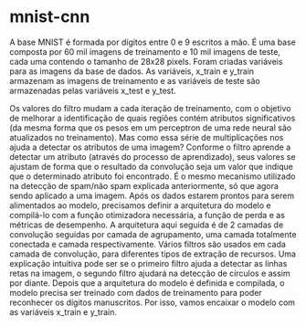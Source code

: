 # mnist-cnn


   A base MNIST é formada por dígitos entre 0 e 9 escritos a mão. É uma base composta por 60 mil imagens de treinamento e 10 mil imagens de teste, cada uma contendo o tamanho de 28x28 pixels. Foram criadas variáveis para as imagens da base de dados. As variáveis, x_train e y_train armazenam as imagens de treinamento e as variáveis de teste são armazenadas pelas variáveis x_test e y_test. 

  Os valores do filtro mudam a cada iteração de treinamento, com o objetivo de melhorar a identificação de quais regiões contém atributos significativos (da mesma forma que os pesos em um perceptron de uma rede neural são atualizados no treinamento). Mas como essa série de multiplicações nos ajuda a detectar os atributos de uma imagem? Conforme o filtro aprende a detectar um atributo (através do processo de aprendizado), seus valores se ajustam de forma que o resultado da convolução seja um valor que indique que o determinado atributo foi encontrado. É o mesmo mecanismo utilizado na detecção de spam/não spam explicada anteriormente, só que agora sendo aplicado a uma imagem.
Após os dados estarem prontos para serem alimentados ao modelo, precisamos definir a arquitetura do modelo e compilá-lo com a função otimizadora necessária, a função de perda e as métricas de desempenho. A arquitetura aqui seguida é de 2 camadas de convolução seguidas por camada de agrupamento, uma camada totalmente conectada e camada respectivamente. Vários filtros são usados em cada camada de convolução, para diferentes tipos de extração de recursos. Uma explicação intuitiva pode ser se o primeiro filtro ajuda a detectar as linhas retas na imagem, o segundo filtro ajudará na detecção de círculos e assim por diante. Depois que a arquitetura do modelo é definida e compilada, o modelo precisa ser treinado com dados de treinamento para poder reconhecer os dígitos manuscritos. Por isso, vamos encaixar o modelo com as variáveis x_train e y_train.
    
  




